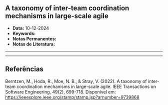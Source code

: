 
A taxonomy of inter-team coordination mechanisms in large-scale agile
---
- **Data:** 10-12-2024
- **Keywords:**
- **Notas Permanentes:**
- **Notas de Literatura:**
---

---
## Referências

Berntzen, M., Hoda, R., Moe, N. B., & Stray, V. (2022). A taxonomy of inter-team coordination
mechanisms in large-scale agile. IEEE Transactions on Software Engineering, 49(2), 699-718. Disponível em: https://ieeexplore.ieee.org/stamp/stamp.jsp?arnumber=9739868